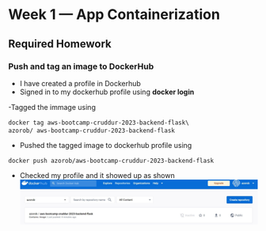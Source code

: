 # Week 1 — App Containerization

## Required Homework
### Push and tag an image to DockerHub
- I have created a profile in Dockerhub
- Signed in to my dockerhub profile using **docker login**

-Tagged the immage using
```
docker tag aws-bootcamp-cruddur-2023-backend-flask\ 
azorob/ aws-bootcamp-cruddur-2023-backend-flask
```
- Pushed the tagged image to dockerhub profile using
```
docker push azorob/aws-bootcamp-cruddur-2023-backend-flask
```
- Checked my profile and it showed up as shown 
![DockerHub Image](assets/DockerHub%20Image.jpg)


